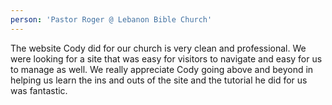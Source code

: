 ```yaml
---
person: 'Pastor Roger @ Lebanon Bible Church'
---
```


The website Cody did for our church is very clean and professional. We were looking for a site that was easy for visitors to navigate and easy for us to manage as well. We really appreciate Cody going above and beyond in helping us learn the ins and outs of the site and the tutorial he did for us was fantastic.

